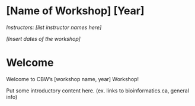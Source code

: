 # [Name of Workshop] [Year]

*Instructors: [list instructor names here]*

*[Insert dates of the workshop]*

# Welcome
Welcome to CBW’s [workshop name, year] Workshop!

Put some introductory content here. (ex. links to bioinformatics.ca, general info)

